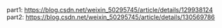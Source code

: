 part1: https://blog.csdn.net/weixin_50295745/article/details/129938124
part2: https://blog.csdn.net/weixin_50295745/article/details/130569786
